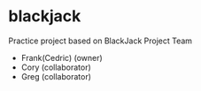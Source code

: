 # blackjack
Practice project based on BlackJack
Project Team
* Frank(Cedric) (owner)
* Cory (collaborator)
* Greg (collaborator)
